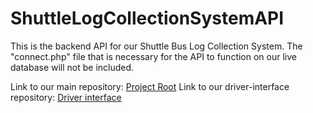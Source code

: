 # ShuttleLogCollectionSystemAPI
This is the backend API for our Shuttle Bus Log Collection System. The "connect.php" file that is necessary for the API to function on our live database will not be included.

Link to our main repository: [Project Root](https://github.com/kdesimini/Bus-Shuttle-Log-Collection-System)
Link to our driver-interface repository: [Driver interface](https://github.com/kdesimini/ShuttleLogCollectionSystemSourceCode)
